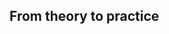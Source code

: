 ## From theory to practice

<!-- reading solver logs -->
<!-- how big is M (make it too big and the lp relaxation is larger) -->
<!-- lazy constraints (as an extension of cutting planes)-->
<!-- symmetry -->
<!-- mip starts -->
<!-- python examples (some of the above, gurobi logical constraints) -->
